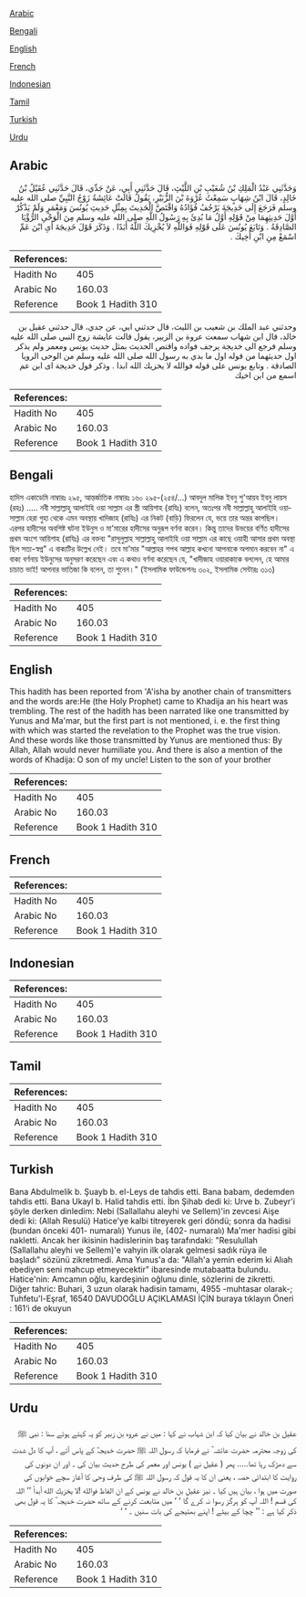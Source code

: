 [Arabic](#arabic)

[Bengali](#bengali)

[English](#english)

[French](#french)

[Indonesian](#indonesian)

[Tamil](#tamil)

[Turkish](#turkish)

[Urdu](#urdu)

## Arabic


<div dir="rtl" lang="ar" style={{fontSize:'larger',backgroundColor:'#f8f9fa',padding:20}}>
وَحَدَّثَنِي عَبْدُ الْمَلِكِ بْنُ شُعَيْبِ بْنِ اللَّيْثِ، قَالَ حَدَّثَنِي أَبِي، عَنْ جَدِّي، قَالَ حَدَّثَنِي عُقَيْلُ بْنُ خَالِدٍ، قَالَ ابْنُ شِهَابٍ سَمِعْتُ عُرْوَةَ بْنَ الزُّبَيْرِ، يَقُولُ قَالَتْ عَائِشَةُ زَوْجُ النَّبِيِّ صلى الله عليه وسلم فَرَجَعَ إِلَى خَدِيجَةَ يَرْجُفُ فُؤَادُهُ وَاقْتَصَّ الْحَدِيثَ بِمِثْلِ حَدِيثِ يُونُسَ وَمَعْمَرٍ وَلَمْ يَذْكُرْ أَوَّلَ حَدِيثِهِمَا مِنْ قَوْلِهِ أَوَّلُ مَا بُدِئَ بِهِ رَسُولُ اللَّهِ صلى الله عليه وسلم مِنَ الْوَحْىِ الرُّؤْيَا الصَّادِقَةُ ‏.‏ وَتَابَعَ يُونُسَ عَلَى قَوْلِهِ فَوَاللَّهِ لاَ يُخْزِيكَ اللَّهُ أَبَدًا ‏.‏ وَذَكَرَ قَوْلَ خَدِيجَةَ أَىِ ابْنَ عَمِّ اسْمَعْ مِنِ ابْنِ أَخِيكَ ‏.‏
</div>
<div style={{backgroundColor:'#f8f9fa',padding:20, marginBottom: 10}}><table> <thead> <tr> <th>References:</th> <th></th> </tr> </thead> <tbody><tr><td>Hadith No</td><td>405</td></tr><tr><td>Arabic No</td><td>160.03</td></tr><tr><td>Reference</td><td>Book 1 Hadith 310</td></tr></tbody></table></div>


<div dir="rtl" lang="ar" style={{fontSize:'larger',backgroundColor:'#f8f9fa',padding:20}}>
وحدثني عبد الملك بن شعيب بن الليث، قال حدثني ابي، عن جدي، قال حدثني عقيل بن خالد، قال ابن شهاب سمعت عروة بن الزبير، يقول قالت عايشة زوج النبي صلى الله عليه وسلم فرجع الى خديجة يرجف فواده واقتص الحديث بمثل حديث يونس ومعمر ولم يذكر اول حديثهما من قوله اول ما بدي به رسول الله صلى الله عليه وسلم من الوحى الرويا الصادقة . وتابع يونس على قوله فوالله لا يخزيك الله ابدا . وذكر قول خديجة اى ابن عم اسمع من ابن اخيك
</div>
<div style={{backgroundColor:'#f8f9fa',padding:20, marginBottom: 10}}><table> <thead> <tr> <th>References:</th> <th></th> </tr> </thead> <tbody><tr><td>Hadith No</td><td>405</td></tr><tr><td>Arabic No</td><td>160.03</td></tr><tr><td>Reference</td><td>Book 1 Hadith 310</td></tr></tbody></table></div>

## Bengali


<div dir="ltr" lang="bn" style={{fontSize:'larger',backgroundColor:'#f8f9fa',padding:20}}>
হাদিস একাডেমি নাম্বারঃ ২৯৫, আন্তর্জাতিক নাম্বারঃ ১৬০ ২৯৫-(২৫৪/...) আবদুল মালিক ইবনু শু'আয়ব ইবনু লায়স (রহঃ) ..... নবী সাল্লাল্লাহু আলাইহি ওয়া সাল্লাম এর স্ত্রী আয়িশাহ (রাযিঃ) বলেন, অতঃপর নবী সাল্লাল্লাহু আলাইহি ওয়াসাল্লাম হেরা গুহা থেকে এমন অবস্থায় খাদিজাহ (রাযিঃ) এর নিকট (বাড়ি) ফিরলেন যে, ভয়ে তার অন্তর কাপছিল। এরপর হাদীসের অবশিষ্ট ঘটনা ইউনুস ও মা'মারের হাদীসের অনুরূপ বর্ণনা করেন। কিন্তু তাদের উভয়ের বর্ণিত হাদীসের প্রথম অংশে আয়িশাহ (রাযিঃ) এর বক্তব্য "রাসূলুল্লাহ সাল্লাল্লাহু আলাইহি ওয়া সাল্লাম এর কাছে ওয়াহী আসার প্রথম অবস্থা ছিল সত্য-স্বপ্ন" এ বাক্যটির উল্লেখ নেই। তবে মা'মার "আল্লাহর শপথ আল্লাহ কখনো আপনাকে অপমান করবেন না" এ বাক্য বর্ণনায় ইউনুসের অনুসরণ করেছেন এবং এ কথাও বর্ণনা করেছেন যে, "খাদীজাহ ওয়ারাকাকে বললেন, হে আমার চাচাত ভাই! আপনার ভাতিজা কি বলেন, তা শুনেন।" (ইসলামিক ফাউন্ডেশনঃ ৩০২, ইসলামিক সেন্টারঃ ৩১৩)
</div>
<div style={{backgroundColor:'#f8f9fa',padding:20, marginBottom: 10}}><table> <thead> <tr> <th>References:</th> <th></th> </tr> </thead> <tbody><tr><td>Hadith No</td><td>405</td></tr><tr><td>Arabic No</td><td>160.03</td></tr><tr><td>Reference</td><td>Book 1 Hadith 310</td></tr></tbody></table></div>

## English


<div dir="ltr" lang="en" style={{fontSize:'larger',backgroundColor:'#f8f9fa',padding:20}}>
This hadith has been reported from 'A'isha by another chain of transmitters and the words are:He (the Holy Prophet) came to Khadija an his heart was trembling. The rest of the hadith has been narrated like one transmitted by Yunus and Ma'mar, but the first part is not mentioned, i. e. the first thing with which was started the revelation to the Prophet was the true vision. And these words like those transmitted by Yunus are mentioned thus: By Allah, Allah would never humiliate you. And there is also a mention of the words of Khadija: O son of my uncle! Listen to the son of your brother
</div>
<div style={{backgroundColor:'#f8f9fa',padding:20, marginBottom: 10}}><table> <thead> <tr> <th>References:</th> <th></th> </tr> </thead> <tbody><tr><td>Hadith No</td><td>405</td></tr><tr><td>Arabic No</td><td>160.03</td></tr><tr><td>Reference</td><td>Book 1 Hadith 310</td></tr></tbody></table></div>

## French


<div dir="ltr" lang="fr" style={{fontSize:'larger',backgroundColor:'#f8f9fa',padding:20}}>

</div>
<div style={{backgroundColor:'#f8f9fa',padding:20, marginBottom: 10}}><table> <thead> <tr> <th>References:</th> <th></th> </tr> </thead> <tbody><tr><td>Hadith No</td><td>405</td></tr><tr><td>Arabic No</td><td>160.03</td></tr><tr><td>Reference</td><td>Book 1 Hadith 310</td></tr></tbody></table></div>

## Indonesian


<div dir="ltr" lang="id" style={{fontSize:'larger',backgroundColor:'#f8f9fa',padding:20}}>

</div>
<div style={{backgroundColor:'#f8f9fa',padding:20, marginBottom: 10}}><table> <thead> <tr> <th>References:</th> <th></th> </tr> </thead> <tbody><tr><td>Hadith No</td><td>405</td></tr><tr><td>Arabic No</td><td>160.03</td></tr><tr><td>Reference</td><td>Book 1 Hadith 310</td></tr></tbody></table></div>

## Tamil


<div dir="ltr" lang="ta" style={{fontSize:'larger',backgroundColor:'#f8f9fa',padding:20}}>

</div>
<div style={{backgroundColor:'#f8f9fa',padding:20, marginBottom: 10}}><table> <thead> <tr> <th>References:</th> <th></th> </tr> </thead> <tbody><tr><td>Hadith No</td><td>405</td></tr><tr><td>Arabic No</td><td>160.03</td></tr><tr><td>Reference</td><td>Book 1 Hadith 310</td></tr></tbody></table></div>

## Turkish


<div dir="ltr" lang="tr" style={{fontSize:'larger',backgroundColor:'#f8f9fa',padding:20}}>
Bana Abdulmelik b. Şuayb b. el-Leys de tahdis etti. Bana babam, dedemden tahdis etti. Bana Ukayl b. Halid tahdis etti. İbn Şihab dedi ki: Urve b. Zubeyr'i şöyle derken dinledim: Nebi (Sallallahu aleyhi ve Sellem)'in zevcesi Aişe dedi ki: (Allah Resulü) Hatice'ye kalbi titreyerek geri döndü; sonra da hadisi (bundan önceki 401- numaralı) Yunus ile, (402- numaralı) Ma'mer hadisi gibi nakletti. Ancak her ikisinin hadislerinin baş tarafındaki: "Resulullah (Sallallahu aleyhi ve Sellem)'e vahyin ilk olarak gelmesi sadık rüya ile başladı" sözünü zikretmedi. Ama Yunus'a da: "Allah'a yemin ederim ki Alıah ebediyen seni mahcup etmeyecektir" ibaresinde mutabaatta bulundu. Hatice'nin: Amcamın oğlu, kardeşinin oğlunu dinle, sözlerini de zikretti. Diğer tahric: Buhari, 3 uzun olarak hadisin tamamı, 4955 -muhtasar olarak-; Tuhfetu'l-Eşraf, 16540 DAVUDOĞLU AÇIKLAMASI İÇİN buraya tıklayın Öneri : 161‘i de okuyun
</div>
<div style={{backgroundColor:'#f8f9fa',padding:20, marginBottom: 10}}><table> <thead> <tr> <th>References:</th> <th></th> </tr> </thead> <tbody><tr><td>Hadith No</td><td>405</td></tr><tr><td>Arabic No</td><td>160.03</td></tr><tr><td>Reference</td><td>Book 1 Hadith 310</td></tr></tbody></table></div>

## Urdu


<div dir="rtl" lang="ur" style={{fontSize:'larger',backgroundColor:'#f8f9fa',padding:20}}>
عقیل بن خالد نے بیان کیا کہ ابن شہاب نے کہا : میں نے عروہ بن زبیر کو یہ کہتے ہوئے سنا : نبی ﷺ کی زوجہ محترمہ حضرت عائشہ ؓ نے فرمایا کہ رسول اللہ ﷺ حضرت خدیجہؓ کے پاس آئے ، آپ کا دل شدت سے دھڑک رہا تھا..... پھر ( عقیل نے ) یونس اور معمر کی طرح حدیث بیان کی ۔ اور ان دونوں کی روایت کا ابتدائی حصہ ، یعنی ان کا یہ قول کہ رسول اللہ ﷺ کی طرف وحی کا آغاز سچے خوابوں کی صورت میں ہوا ، بیان ہیں کیا ۔ نیز عقیل بن خالد نے یونس کے ان الفاظ فوالله !لا يخزيك الله أبداً ’’ اللہ کی قسم ! اللہ آپ کو ہرگز رسوا نہ کرے گا ‘ ‘ میں متابعت کرنے کے ساتھ حضرت خدیجہ ؓ کا یہ قول بھی ذکر کیا ہے : ’’ چچا کے بیٹے ! اپنے بھتیجے کی بات سنیں ۔ ‘ ‘
</div>
<div style={{backgroundColor:'#f8f9fa',padding:20, marginBottom: 10}}><table> <thead> <tr> <th>References:</th> <th></th> </tr> </thead> <tbody><tr><td>Hadith No</td><td>405</td></tr><tr><td>Arabic No</td><td>160.03</td></tr><tr><td>Reference</td><td>Book 1 Hadith 310</td></tr></tbody></table></div>